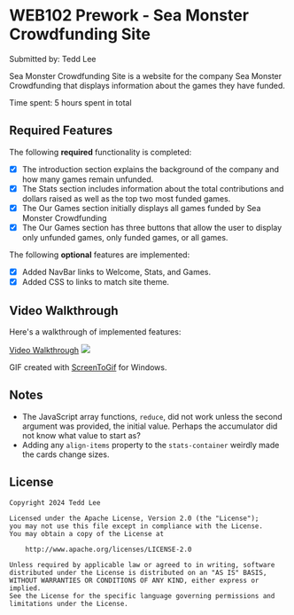 # WEB102 Prework - Sea Monster Crowdfunding Site

Submitted by: Tedd Lee

Sea Monster Crowdfunding Site is a website for the company Sea Monster Crowdfunding that displays information about the games they have funded.

Time spent: 5 hours spent in total

## Required Features

The following **required** functionality is completed:

* [X] The introduction section explains the background of the company and how many games remain unfunded.
* [X] The Stats section includes information about the total contributions and dollars raised as well as the top two most funded games.
* [X] The Our Games section initially displays all games funded by Sea Monster Crowdfunding
* [X] The Our Games section has three buttons that allow the user to display only unfunded games, only funded games, or all games.

The following **optional** features are implemented:

* [X] Added NavBar links to Welcome, Stats, and Games. 
* [X] Added CSS to links to match site theme.
 
## Video Walkthrough

Here's a walkthrough of implemented features:

[Video Walkthrough](https://imgur.com/a/3izuWlq)
![](https://github.com/aGreenCat/web102_prework/blob/main/SeaMonsterCrowdfundingDemo.gif)


<!-- Replace this with whatever GIF tool you used! -->
GIF created with [ScreenToGif](https://www.screentogif.com/) for Windows.
<!-- Recommended tools:
[Kap](https://getkap.co/) for macOS
[ScreenToGif](https://www.screentogif.com/) for Windows
[peek](https://github.com/phw/peek) for Linux. -->

## Notes

- The JavaScript array functions, `reduce`, did not work unless the second argument was provided, the initial value. Perhaps the accumulator did not know what value to start as?
- Adding any `align-items` property to the `stats-container` weirdly made the cards change sizes.

## License

    Copyright 2024 Tedd Lee

    Licensed under the Apache License, Version 2.0 (the "License");
    you may not use this file except in compliance with the License.
    You may obtain a copy of the License at

        http://www.apache.org/licenses/LICENSE-2.0

    Unless required by applicable law or agreed to in writing, software
    distributed under the License is distributed on an "AS IS" BASIS,
    WITHOUT WARRANTIES OR CONDITIONS OF ANY KIND, either express or implied.
    See the License for the specific language governing permissions and
    limitations under the License.
